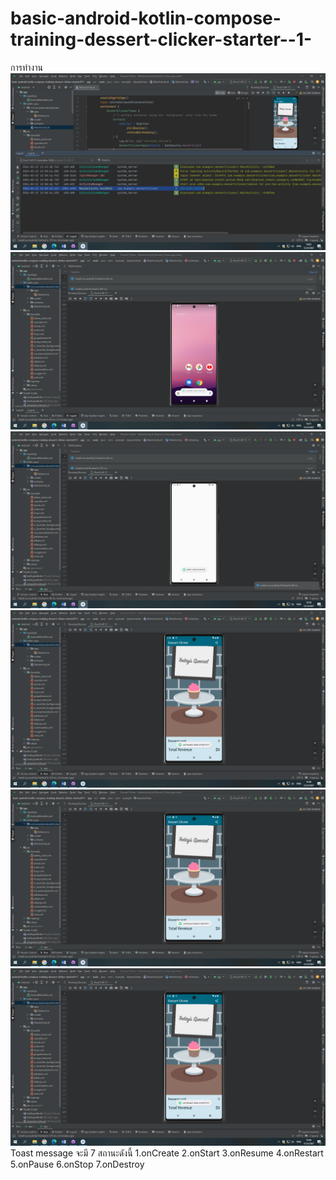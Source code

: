 # basic-android-kotlin-compose-training-dessert-clicker-starter--1-
 การทำงาน
<img src=22.png>
<img src=23.png>
<img src=24.png>
<img src=25.png>
<img src=26.png>
<img src=27.png>
Toast message จะมี 7 สถานะดังนี้ 1.onCreate 2.onStart 3.onResume 4.onRestart 5.onPause 6.onStop 7.onDestroy
